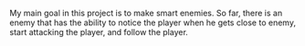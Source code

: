 My main goal in this project is to make smart enemies.
So far, there is an enemy that has the ability to notice the player when he gets close to enemy, start attacking the player, and follow the player.
